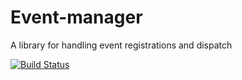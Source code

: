 Event-manager
========

A library for handling event registrations and dispatch

[![Build Status](https://hilikus.ci.cloudbees.com/job/Event-manager/badge/icon)](https://hilikus.ci.cloudbees.com/job/Event-manager/)
